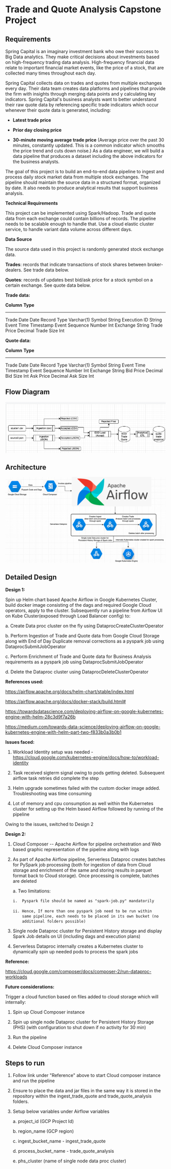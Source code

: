 # Trade and Quote Analysis Capstone Project

## Requirements

Spring Capital is an imaginary investment bank who owe their success to
Big Data analytics. They make critical decisions about investments based
on high-frequency trading data analysis. High-frequency financial data
relate to important financial market events, like the price of a stock,
that are collected many times throughout each day.

Spring Capital collects data on trades and quotes from multiple
exchanges every day. Their data team creates data platforms and
pipelines that provide the firm with insights through merging data
points and y calculating key indicators. Spring Capital's business
analysts want to better understand their raw quote data by referencing
specific trade indicators which occur whenever their quote data is
generated, including:

-   **Latest trade price**

-   **Prior day closing price**

-   **30-minute moving average trade price** (Average price over the
    past 30 minutes, constantly updated. This is a common indicator
    which smooths the price trend and cuts down noise.) As a data
    engineer, we will build a data pipeline that produces a dataset
    including the above indicators for the business analysts.

The goal of this project is to build an end-to-end data pipeline to
ingest and process daily stock market data from multiple stock
exchanges. The pipeline should maintain the source data in a structured
format, organized by date. It also needs to produce analytical results
that support business analysis.

**Technical Requirements**

This project can be implemented using Spark/Hadoop. Trade and quote data
from each exchange could contain billions of records. The pipeline needs
to be scalable enough to handle that. Use a cloud elastic cluster
service, to handle variant data volume across different days.

**Data Source**

The source data used in this project is randomly generated stock
exchange data.

**Trades**: records that indicate transactions of stock shares between
broker-dealers. See trade data below.

**Quotes**: records of updates best bid/ask price for a stock symbol on
a certain exchange. See quote data below.

**Trade data:**

  **Column**              **Type**
  ----------------------- ------------
  Trade Date              Date
  Record Type             Varchar(1)
  Symbol                  String
  Execution ID            String
  Event Time              Timestamp
  Event Sequence Number   Int
  Exchange                String
  Trade Price             Decimal
  Trade Size              Int

**Quote data:**

  **Column**              **Type**
  ----------------------- ------------
  Trade Date              Date
  Record Type             Varchar(1)
  Symbol                  String
  Event Time              Timestamp
  Event Sequence Number   Int
  Exchange                String
  Bid Price               Decimal
  Bid Size                Int
  Ask Price               Decimal
  Ask Size                Int

## Flow Diagram

![alt text](https://github.com/seetharengaraman/SpringBoard/blob/main/Trade_Analysis_Capstone_Project/TradeAnalysis.png)

## 

## 

## Architecture


![alt text](https://github.com/seetharengaraman/SpringBoard/blob/main/Trade_Analysis_Capstone_Project/Architecture.png)

## Detailed Design

**Design 1:**

Spin up Helm chart based Apache Airflow in Google Kubernetes Cluster,
build docker image consisting of the dags and required Google Cloud
operators, apply to the cluster. Subsequently run a pipeline from
Airflow UI on Kube Cluster(exposed through Load Balancer config) to:

a.  Create Data proc cluster on the fly using
    DataprocCreateClusterOperator

b.  Perform Ingestion of Trade and Quote data from Google Cloud Storage
    along with End of Day Duplicate removal corrections as a pyspark job
    using DataprocSubmitJobOperator

c.  Perform Enrichment of Trade and Quote data for Business Analysis
    requirements as a pyspark job using DataprocSubmitJobOperator

d.  Delete the Dataproc cluster using DataprocDeleteClusterOperator

**References used:**

<https://airflow.apache.org/docs/helm-chart/stable/index.html>

<https://airflow.apache.org/docs/docker-stack/build.html#>

<https://towardsdatascience.com/deploying-airflow-on-google-kubernetes-engine-with-helm-28c3d9f7a26b>

<https://medium.com/towards-data-science/deploying-airflow-on-google-kubernetes-engine-with-helm-part-two-f833b0a3b0b1>

**Issues faced:**

1.  Workload Identity setup was needed -
    <https://cloud.google.com/kubernetes-engine/docs/how-to/workload-identity>

2.  Task received sigterm signal owing to pods getting deleted.
    Subsequent airflow task retries did complete the step

3.  Helm upgrade sometimes failed with the custom docker image added.
    Troubleshooting was time consuming

4.  Lot of memory and cpu consumption as well within the Kubernetes
    cluster for setting up the Helm based Airflow followed by running of
    the pipeline

Owing to the issues, switched to Design 2

**Design 2:**

1.  Cloud Composer -- Apache Airflow for pipeline orchestration and Web
    based graphic representation of the pipeline along with logs

2.  As part of Apache Airflow pipeline, Serverless Dataproc creates
    batches for PySpark job processing (both for ingestion of data from
    Cloud storage and enrichment of the same and storing results in
    parquet format back to Cloud storage). Once processing is complete,
    batches are deleted

    a.  Two limitations:

        i.  Pyspark file should be named as "spark-job.py" mandatorily

        ii. Hence, If more than one pyspark job need to be run within
            same pipeline, each needs to be placed in its own bucket (no
            additional folders possible)

3.  Single node Dataproc cluster for Persistent History storage and
    display Spark Job details on UI (including dags and execution plans)

4.  Serverless Dataproc internally creates a Kubernetes cluster to
    dynamically spin up needed pods to process the spark jobs

**Reference:**

<https://cloud.google.com/composer/docs/composer-2/run-dataproc-workloads>

**Future considerations:**

Trigger a cloud function based on files added to cloud storage which
will internally:

1.  Spin up Cloud Composer instance

2.  Spin up single node Dataproc cluster for Persistent History Storage
    (PHS) (with configuration to shut down if no activity for 30 min)

3.  Run the pipeline

4.  Delete Cloud Composer instance

## Steps to run

1.  Follow link under "Reference" above to start Cloud composer instance
    and run the pipeline

2.  Ensure to place the data and jar files in the same way it is stored
    in the repository within the ingest_trade_quote and
    trade_quote_analysis folders.

3.  Setup below variables under Airflow variables

    a.  project_id (GCP Project Id)

    b.  region_name (GCP region)

    c.  ingest_bucket_name - ingest_trade_quote

    d.  process_bucket_name - trade_quote_analysis

    e.  phs_cluster (name of single node data proc cluster)
